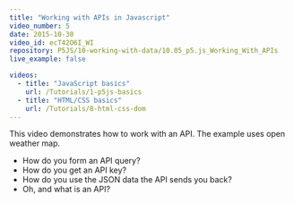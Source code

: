 ```yaml
---
title: "Working with APIs in Javascript"
video_number: 5
date: 2015-10-30
video_id: ecT42O6I_WI
repository: P5JS/10-working-with-data/10.05_p5.js_Working_With_APIs
live_example: false

videos:
  - title: "JavaScript basics"
    url: /Tutorials/1-p5js-basics
  - title: "HTML/CSS basics"
    url: /Tutorials/8-html-css-dom
---
```


This video demonstrates how to work with an API.
The example uses open weather map.

- How do you form an API query?
- How do you get an API key?
- How do you use the JSON data the API sends you back?
- Oh, and what is an API?

